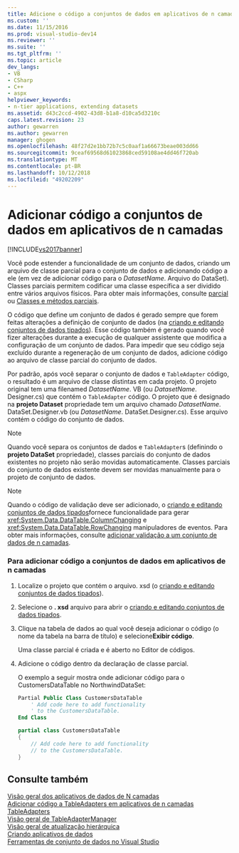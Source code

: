 ```yaml
---
title: Adicione o código a conjuntos de dados em aplicativos de n camadas | Microsoft Docs
ms.custom: ''
ms.date: 11/15/2016
ms.prod: visual-studio-dev14
ms.reviewer: ''
ms.suite: ''
ms.tgt_pltfrm: ''
ms.topic: article
dev_langs:
- VB
- CSharp
- C++
- aspx
helpviewer_keywords:
- n-tier applications, extending datasets
ms.assetid: d43c2ccd-4902-43d8-b1a8-d10ca5d3210c
caps.latest.revision: 23
author: gewarren
ms.author: gewarren
manager: ghogen
ms.openlocfilehash: 48f27d2e1bb72b7c5c0aaf1a66673beae003dd66
ms.sourcegitcommit: 9ceaf69568d61023868ced59108ae4dd46f720ab
ms.translationtype: MT
ms.contentlocale: pt-BR
ms.lasthandoff: 10/12/2018
ms.locfileid: "49202209"
---
```

# <a name="add-code-to-datasets-in-n-tier-applications"></a>Adicionar código a conjuntos de dados em aplicativos de n camadas
[!INCLUDE[vs2017banner](../includes/vs2017banner.md)]

  
Você pode estender a funcionalidade de um conjunto de dados, criando um arquivo de classe parcial para o conjunto de dados e adicionando código a ele (em vez de adicionar código para o *DatasetName*. Arquivo do DataSet). Classes parciais permitem codificar uma classe específica a ser dividido entre vários arquivos físicos. Para obter mais informações, consulte [parcial](http://msdn.microsoft.com/library/7adaef80-f435-46e1-970a-269fff63b448) ou [Classes e métodos parciais](http://msdn.microsoft.com/library/804cecb7-62db-4f97-a99f-60975bd59fa1).  
  
 O código que define um conjunto de dados é gerado sempre que forem feitas alterações a definição de conjunto de dados (na [criando e editando conjuntos de dados tipados](../data-tools/creating-and-editing-typed-datasets.md)). Esse código também é gerado quando você fizer alterações durante a execução de qualquer assistente que modifica a configuração de um conjunto de dados. Para impedir que seu código seja excluído durante a regeneração de um conjunto de dados, adicione código ao arquivo de classe parcial do conjunto de dados.  
  
 Por padrão, após você separar o conjunto de dados e `TableAdapter` código, o resultado é um arquivo de classe distintas em cada projeto. O projeto original tem uma filenamed *DatasetName*. VB (ou *DatasetName*. Designer.cs) que contém o `TableAdapter` código. O projeto que é designado na **projeto Dataset** propriedade tem um arquivo chamado *DatasetName*. DataSet.Designer.vb (ou *DatasetName*. DataSet.Designer.cs). Esse arquivo contém o código do conjunto de dados.  
  
> [!NOTE]
>  Quando você separa os conjuntos de dados e `TableAdapter`s (definindo o **projeto DataSet** propriedade), classes parciais do conjunto de dados existentes no projeto não serão movidas automaticamente. Classes parciais do conjunto de dados existente devem ser movidas manualmente para o projeto de conjunto de dados.  
  
> [!NOTE]
>  Quando o código de validação deve ser adicionado, o [criando e editando conjuntos de dados tipados](../data-tools/creating-and-editing-typed-datasets.md)fornece funcionalidade para gerar <xref:System.Data.DataTable.ColumnChanging> e <xref:System.Data.DataTable.RowChanging> manipuladores de eventos. Para obter mais informações, consulte [adicionar validação a um conjunto de dados de n camadas](../data-tools/add-validation-to-an-n-tier-dataset.md).  
  
### <a name="to-add-code-to-datasets-in-n-tier-applications"></a>Para adicionar código a conjuntos de dados em aplicativos de n camadas  
  
1.  Localize o projeto que contém o arquivo. xsd (o [criando e editando conjuntos de dados tipados](../data-tools/creating-and-editing-typed-datasets.md)).  
  
2.  Selecione o **. xsd** arquivo para abrir o [criando e editando conjuntos de dados tipados](../data-tools/creating-and-editing-typed-datasets.md).  
  
3.  Clique na tabela de dados ao qual você deseja adicionar o código (o nome da tabela na barra de título) e selecione**Exibir código**.  
  
     Uma classe parcial é criada e é aberto no Editor de códigos.  
  
4.  Adicione o código dentro da declaração de classe parcial.  
  
     O exemplo a seguir mostra onde adicionar código para o CustomersDataTable no NorthwindDataSet:  
  
    ```vb  
    Partial Public Class CustomersDataTable  
        ' Add code here to add functionality   
        ' to the CustomersDataTable.  
    End Class  
    ```  
  
    ```csharp  
    partial class CustomersDataTable  
    {  
        // Add code here to add functionality  
        // to the CustomersDataTable.  
    }  
    ```  
  
## <a name="see-also"></a>Consulte também  
 [Visão geral dos aplicativos de dados de N camadas](../data-tools/n-tier-data-applications-overview.md)   
 [Adicionar código a TableAdapters em aplicativos de n camadas](../data-tools/add-code-to-tableadapters-in-n-tier-applications.md)   
 [TableAdapters](http://msdn.microsoft.com/library/09416de9-134c-4dc7-8262-6c8d81e3f364)   
 [Visão geral de TableAdapterManager](http://msdn.microsoft.com/library/33076d42-6b41-491a-ac11-6c6339aea650)   
 [Visão geral de atualização hierárquica](http://msdn.microsoft.com/library/c4f8e8b9-e4a5-4a02-8462-d03d1e8222d6)   
 [Criando aplicativos de dados](../data-tools/creating-data-applications.md)   
 [Ferramentas de conjunto de dados no Visual Studio](../data-tools/dataset-tools-in-visual-studio.md)

